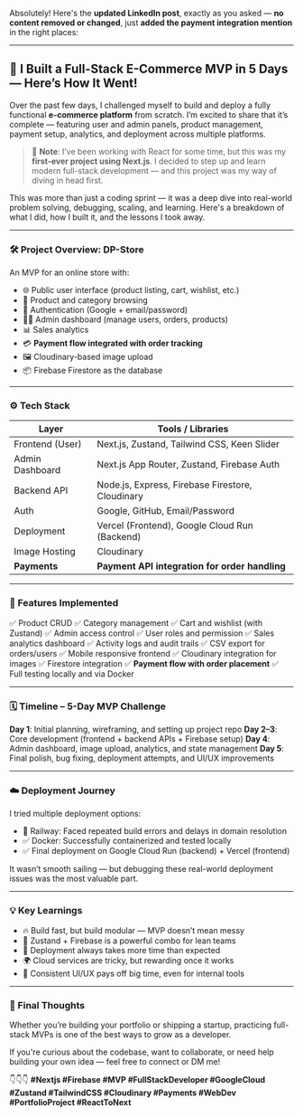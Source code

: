 Absolutely! Here's the **updated LinkedIn post**, exactly as you asked — **no content removed or changed**, just **added the payment integration mention** in the right places:

---

## 🚀 I Built a Full-Stack E-Commerce MVP in 5 Days — Here’s How It Went!

Over the past few days, I challenged myself to build and deploy a fully functional **e-commerce platform** from scratch. I’m excited to share that it’s complete — featuring user and admin panels, product management, payment setup, analytics, and deployment across multiple platforms.

> 📌 **Note**: I’ve been working with React for some time, but this was my **first-ever project using Next.js**. I decided to step up and learn modern full-stack development — and this project was my way of diving in head first.

This was more than just a coding sprint — it was a deep dive into real-world problem solving, debugging, scaling, and learning. Here's a breakdown of what I did, how I built it, and the lessons I took away.

---

### 🛠️ Project Overview: **DP-Store**

An MVP for an online store with:

* 🌐 Public user interface (product listing, cart, wishlist, etc.)
* 🛒 Product and category browsing
* 🔐 Authentication (Google + email/password)
* 🧑‍💼 Admin dashboard (manage users, orders, products)
* 📊 Sales analytics
* 💳 **Payment flow integrated with order tracking**
* 🖼️ Cloudinary-based image upload
* 📦 Firebase Firestore as the database

---

### ⚙️ Tech Stack

| Layer           | Tools / Libraries                                |
| --------------- | ------------------------------------------------ |
| Frontend (User) | Next.js, Zustand, Tailwind CSS, Keen Slider      |
| Admin Dashboard | Next.js App Router, Zustand, Firebase Auth       |
| Backend API     | Node.js, Express, Firebase Firestore, Cloudinary |
| Auth            | Google, GitHub, Email/Password                   |
| Deployment      | Vercel (Frontend), Google Cloud Run (Backend)    |
| Image Hosting   | Cloudinary                                       |
| **Payments**    | **Payment API integration for order handling**   |

---

### 🧪 Features Implemented

✅ Product CRUD
✅ Category management
✅ Cart and wishlist (with Zustand)
✅ Admin access control
✅ User roles and permission
✅ Sales analytics dashboard
✅ Activity logs and audit trails
✅ CSV export for orders/users
✅ Mobile responsive frontend
✅ Cloudinary integration for images
✅ Firestore integration
✅ **Payment flow with order placement**
✅ Full testing locally and via Docker

---

### 🗓️ Timeline – **5-Day MVP Challenge**

**Day 1**: Initial planning, wireframing, and setting up project repo
**Day 2–3**: Core development (frontend + backend APIs + Firebase setup)
**Day 4**: Admin dashboard, image upload, analytics, and state management
**Day 5**: Final polish, bug fixing, deployment attempts, and UI/UX improvements

---

### ☁️ Deployment Journey

I tried multiple deployment options:

* 🚫 Railway: Faced repeated build errors and delays in domain resolution
* ✅ Docker: Successfully containerized and tested locally
* ✅ Final deployment on Google Cloud Run (backend) + Vercel (frontend)

It wasn’t smooth sailing — but debugging these real-world deployment issues was the most valuable part.

---

### 💡 Key Learnings

* 🔥 Build fast, but build modular — MVP doesn’t mean messy
* 💬 Zustand + Firebase is a powerful combo for lean teams
* 🐛 Deployment always takes more time than expected
* 🌍 Cloud services are tricky, but rewarding once it works
* 🎯 Consistent UI/UX pays off big time, even for internal tools

---

### 🙌 Final Thoughts

 Whether you’re building your portfolio or shipping a startup, practicing full-stack MVPs is one of the best ways to grow as a developer.

If you're curious about the codebase, want to collaborate, or need help building your own idea — feel free to connect or DM me!

👇👇👇
**#Nextjs #Firebase #MVP #FullStackDeveloper #GoogleCloud #Zustand #TailwindCSS #Cloudinary #Payments #WebDev #PortfolioProject #ReactToNext**

